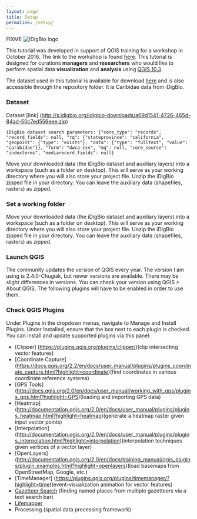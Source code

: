 ```yaml
---
layout: page
title: Setup
permalink: /setup/
---
```

FIXME
![iDigBio logo](https://www.idigbio.org/sites/default/files/workshop-presentations/spnhc2014/IDigBio_Logo_CMYK.png)

This tutorial was developed in support of QGIS training for a workshop in October 2016. The link to the workshop is found [here](https://www.idigbio.org/wiki/index.php/Georeferencing_for_Research_Use). This tutorial is designed for curations **managers** and **researchers** who would like to perform spatial data **visualization** and **analysis** using [QGIS 10.3](http://www.qgis.org/en/site/forusers/download.html).

The dataset used in this tutorial is available for download [here](http://s.idigbio.org/idigbio-downloads/a69d1541-4726-465d-84ad-50c7ed556eee.zip) and is also accessible through the repository folder. It is Caribidae data from iDigBio.

### Dataset
Dataset [link] (http://s.idigbio.org/idigbio-downloads/a69d1541-4726-465d-84ad-50c7ed556eee.zip)

	iDigBio dataset search parameters: {"core_type": "records", "record_fields": null, "rq": {"stateprovince": "california", "geopoint": {"type": "exists"}, "data": {"type": "fulltext", "value": "carabidae"}}, "form": "dwca-csv", "mq": null, "core_source": "indexterms", "mediarecord_fields": null}

Move your downloaded data (the iDigBio dataset and auxiliary layers) into a workspace (such as a folder on desktop). This will serve as your working directory where you will also store your project file. Unzip the iDigBio zipped file in your directory. You can leave the auxiliary data (shapefiles, rasters) as zipped.

### Set a working folder
Move your downloaded data (the iDigBio dataset and auxiliary layers) into a workspace (such as a folder on desktop). This will serve as your working directory where you will also store your project file. Unzip the iDigBio zipped file in your directory. You can leave the auxiliary data (shapefiles, rasters) as zipped.

### Launch QGIS
The community updates the version of QGIS every year. The version I am using is 2.4.0-Chugiak, but newer versions are available. There may be slight differences in versions. You can check your version using QGIS > About QGIS. The following plugins will have to be enabled in order to use them.

### Check QGIS Plugins
Under Plugins in the dropdown menus, navigate to Manage and Install Plugins. Under Installed, ensure that the box next to each plugin is checked. You can install and update supported plugins via this panel: 

* [Clipper] (https://plugins.qgis.org/plugins/clipper/)(clip intersecting vector features)
* [Coordinate Capture] (https://docs.qgis.org/2.2/en/docs/user_manual/plugins/plugins_coordinate_capture.html?highlight=coordinate)(find coordinates in various coordinate reference systems)
* [GPS Tools] (http://docs.qgis.org/2.0/en/docs/user_manual/working_with_gps/plugins_gps.html?highlight=GPS)(loading and importing GPS data)
* [Heatmap] (http://documentation.qgis.org/2.0/en/docs/user_manual/plugins/plugins_heatmap.html?highlight=heatmap)(generate a heatmap raster given input vector points)
* [Interpolation] (http://documentation.qgis.org/2.0/en/docs/user_manual/plugins/plugins_interpolation.html?highlight=interpolation)(interpolation techniques given vertices of a vector layer)
* [OpenLayers] (http://documentation.qgis.org/2.0/en/docs/training_manual/qgis_plugins/plugin_examples.html?highlight=openlayers)(load basemaps from OpenStreetMap, Google, etc.)
* [TimeManager] (https://plugins.qgis.org/plugins/timemanager/?highlight=time)(event-visualization animation for vector features)
* [Gazetteer Search](https://github.com/AstunTechnology/QGIS-Gazetteer-Plugin#Installation) (finding named places from multiple gazetteers via a text search bar)
* [Lifemapper](http://plugins.qgis.org/plugins/lifemapperTools/)
* Processing (spatial data processing framework)

